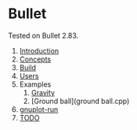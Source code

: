 # Bullet

Tested on Bullet 2.83.

1.  [Introduction](introduction.md)
1.  [Concepts](concepts.md)
1.  [Build](build.md)
1.  [Users](users.md)
1.  Examples
    1.  [Gravity](gravity.cpp)
    1.  [Ground ball](ground ball.cpp)
1. 	[gnuplot-run](gnuplot-run)
1.  [TODO](TODO.md)

